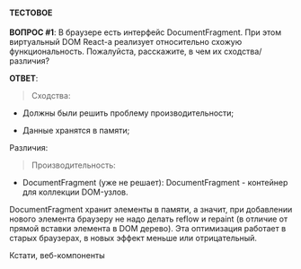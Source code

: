 #### ТЕСТОВОЕ ####

**ВОПРОС #1**: В браузере есть интерфейс DocumentFragment.
При этом виртуальный DOM React-а реализует относительно схожую функциональность.
Пожалуйста, расскажите, в чем их сходства/различия?

**ОТВЕТ**:

> Сходства:

* Должны были решить проблему производительности;

* Данные хранятся в памяти;

Различия:

> Производительность:
* DocumentFragment (уже не решает):
DocumentFragment - контейнер для коллекции DOM-узлов.
  
DocumentFragment хранит элементы в памяти, а значит, при добавлении нового элемента браузеру не надо делать reflow и repaint (в отличие от прямой вставки элемента в DOM дерево).
Эта оптимизация работает в старых браузерах, в новых эффект меньше или отрицательный.

Кстати, веб-компоненты <template> в свойствах содержат DocumentFragment;

* Виртуальный DOM (решает):
Самые дорогие операции в DOM дереве эта работа с его элементами(поиск/добавление/изменение/удаление).
А поскольку со временем сложность пользовательских интерфейсов увеличилась, придумали Виртуальный DOM.
Виртуальный DOM - это прослойка в виде легковесного объекта JS, имитирующего DOM-дерево. 
Включает в себя подход + набор библиотек + алгоритмов.
Из JS-объекта создается HTML, который вставляется или добавляется к нужному DOM-элементу (что вызывает перерисовку страницы в браузере).
С помощью алгоритмов, например, определяются где и какие изменения нужно перенести из Виртуального DOM в DOM;

> Тип:
* DocumentFragment: Интерфейс веб API
  
* Виртуальный DOM: Библиотека

> Официальная спецификация:
* DocumentFragment: +
* Виртуальный DOM: -

**ВОПРОС #2.** Зачем нужен hook useMemo? Приведите пример или кейс, когда его использование оправдано.

Ответ:

`getMenuItems` - генерирует данные для меню из данных, которые пришли с API.
В компоненте есть useState и при изменении в нем данных, компонент перерендеривается и `getMenuItems` вызывается заново.
`useMemo` - позволяет решить данную проблему храня результат вычисления getMenuItems между рендерами.

```jsx
import dynamic from 'next/dynamic'
import {useState, useMemo, useContext} from 'react'
import {useSelector} from 'react-redux'
import Container from 'react-bootstrap/Container'
import Row from 'react-bootstrap/Row'
import styled, {keyframes} from 'styled-components'
import {PopupContext} from 'context/popup/popupContext'
import {HeaderMainMenuLeft} from './HeaderMainMenuLeft'
import {HeaderMainMenuRight} from './HeaderMainMenuRight'
import {THEME} from 'theme'

const AppBackdrop = dynamic(() =>
    import('components/UI/AppBackdrop')
)

export const HeaderMainMenu = () => {
    const {items} = useSelector(state => state.menu)
    const [menuNumber, setMenuNumber] = useState(0)
    const {showMainMenu, toggleMainMenu} = useContext(PopupContext)
    const {leftMenuItems, rightMenuItems} = useMemo(() => getMenuItems(items), [])
    const currentRightMenuItems = rightMenuItems[menuNumber]
    const MenuContainerComponent = !showMainMenu ? MenuContainerHidden : MenuContainerVisible

    return (
        <>
            <MenuContainerComponent>
                <Container>
                    <Row>
                        <HeaderMainMenuLeft
                            items={leftMenuItems}
                            menuNumber={menuNumber}
                            setMenuNumber={setMenuNumber}
                        />
                        <HeaderMainMenuRight items={currentRightMenuItems}/>
                    </Row>
                </Container>
            </MenuContainerComponent>
            {showMainMenu && <AppBackdrop onClose={toggleMainMenu}/>}
        </>
    )
}

function getMenuItems(items) {
    const initialAcc = {
        leftMenuItems: [],
        rightMenuItems: []
    }

    return items.reduce((acc, {items, ...restData}) => {
        acc.leftMenuItems.push({...restData})
        acc.rightMenuItems.push(items)

        return acc
    }, initialAcc)
}

const fadeInLeft = keyframes`
  0% {
    transform: translateX(-50px);
    opacity: 0;
  }
  100% {
    transform: translateX(0);
    opacity: 1;
  }
`
const MenuContainer = styled.div`
  width: 100%;
  min-height: 740px;
  position: absolute;
  top: 100%;
  left: 0;
  opacity: 0;
  background: linear-gradient(
    to right,
    ${THEME.BACKGROUND_COLOR} 300px,
    ${THEME.WHITE_COLOR}
  );
`
const MenuContainerVisible = styled(MenuContainer)`
  display: block;
  z-index: 1000;
  animation: ${fadeInLeft} 0.6s cubic-bezier(0.390, 0.575, 0.565, 1.000) both;
`
const MenuContainerHidden = styled(MenuContainer)`
  display: none;
`
```

